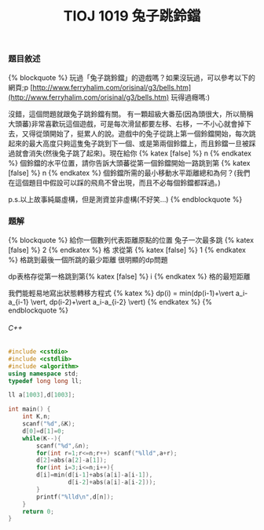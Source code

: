 ﻿---
title: TIOJ 1019 兔子跳鈴鐺
tag: ["coding","tioj","dp"]
categories: TIOJ
---

### 題目敘述

{% blockquote %}
玩過「兔子跳鈴鐺」的遊戲嗎？如果沒玩過，可以參考以下的網頁;p
[http://www.ferryhalim.com/orisinal/g3/bells.htm](http://www.ferryhalim.com/orisinal/g3/bells.htm)
玩得過癮嗎:)

沒錯，這個問題就跟兔子跳鈴鐺有關。
有一顆超級大番茄(因為頭很大，所以簡稱大頭蕃)非常喜歡玩這個遊戲，可是每次滑鼠都要左移、右移，一不小心就會掉下去，又得從頭開始了，挺累人的說。遊戲中的兔子從跳上第一個鈴鐺開始，每次跳起來的最大高度只夠這隻兔子跳到下一個、或是第兩個鈴鐺上，而且鈴鐺一旦被踩過就會消失(然後兔子跳了起來)。現在給你 {% katex [false] %} n {% endkatex %} 個鈴鐺的水平位置，請你告訴大頭蕃從第一個鈴鐺開始一路跳到第 {% katex [false] %} n {% endkatex %} 個鈴鐺所需的最小移動水平距離總和為何？(我們在這個題目中假設可以踩的飛鳥不曾出現，而且不必每個鈴鐺都踩過。)

p.s.以上故事純屬虛構，但是測資並非虛構(不好笑…)
{% endblockquote %}

<!-- more -->

### 題解

{% blockquote %}
給你一個數列代表距離原點的位置
兔子一次最多跳 {% katex [false] %} 2 {% endkatex %} 格
求從第 {% katex [false] %} 1 {% endkatex %} 格跳到最後一個所跳的最少距離
很明顯的dp問題

dp表格存從第一格跳到第{% katex [false] %} i {% endkatex %} 格的最短距離

我們能輕易地寫出狀態轉移方程式
{% katex %} dp(i) = min(dp(i-1)+\vert a_i-a_{i-1} \vert, dp(i-2)+\vert a_i-a_{i-2} \vert) {% endkatex %}
{% endblockquote %}

###### C++

``` C++
#include <cstdio>
#include <cstdlib>
#include <algorithm>
using namespace std;
typedef long long ll;

ll a[1003],d[1003];

int main() {
    int K,n;
	scanf("%d",&K);
	d[0]=d[1]=0;
	while(K--){
	    scanf("%d",&n);
	    for(int r=1;r<=n;r++) scanf("%lld",a+r);
	    d[2]=abs(a[2]-a[1]);
	    for(int i=3;i<=n;i++){
		d[i]=min(d[i-1]+abs(a[i]-a[i-1]),
                 d[i-2]+abs(a[i]-a[i-2]));
	    }
	    printf("%lld\n",d[n]);
	}
    return 0;
}
```